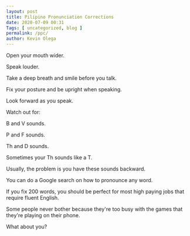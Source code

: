 ```yaml
--- 
layout: post 
title: Pilipino Pronunciation Corrections
date: 2020-07-09 00:31
Tags: [ uncategorized, blog ]
permalink: /ppc/ 
author: Kevin Olega 
--- 
```

Open your mouth wider.

Speak louder.

Take a deep breath and smile before you talk.

Fix your posture and be upright when speaking.

Look forward as you speak.

Watch out for:

B and V sounds.

P and F sounds.

Th and D sounds.

Sometimes your Th sounds like a T.

Usually, the problem is you have these sounds backward.

You can do a Google search on how to pronounce any word.

If you fix 200 words, you should be perfect for most high paying jobs that require fluent English.

Some people never bother because they're too busy with the games that they're playing on their phone.

What about you? 